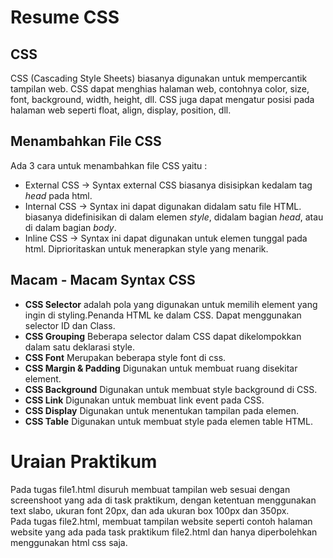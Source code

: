 # Resume CSS

## CSS
CSS (Cascading Style Sheets) biasanya digunakan untuk mempercantik tampilan web. CSS dapat menghias halaman web, contohnya color, size, font, background, width, height, dll. CSS juga dapat mengatur posisi pada halaman web seperti float, align, display, position, dll.

## Menambahkan File CSS
Ada 3 cara untuk menambahkan file CSS yaitu :
* External CSS -> Syntax external CSS biasanya disisipkan kedalam tag *head* pada html.
* Internal CSS -> Syntax ini dapat digunakan didalam satu file HTML. biasanya didefinisikan di dalam elemen *style*, didalam bagian *head*, atau di dalam bagian *body*.
* Inline CSS -> Syntax ini dapat digunakan untuk elemen tunggal pada html. Diprioritaskan untuk menerapkan style yang menarik.

## Macam - Macam Syntax CSS
* **CSS Selector** adalah pola yang digunakan untuk memilih element yang ingin di styling.Penanda HTML ke dalam CSS. Dapat menggunakan selector ID dan Class.
* **CSS Grouping** Beberapa selector dalam CSS dapat dikelompokkan dalam satu deklarasi style.
* **CSS Font** Merupakan beberapa style font di css.
* **CSS Margin & Padding** Digunakan untuk membuat ruang disekitar element.
* **CSS Background** Digunakan untuk membuat style background di CSS.
* **CSS Link** Digunakan untuk membuat link event pada CSS.
* **CSS Display** Digunakan untuk menentukan tampilan pada elemen.
* **CSS Table** Digunakan untuk membuat style pada elemen table HTML.

# Uraian Praktikum
Pada tugas file1.html disuruh membuat tampilan web sesuai dengan screenshoot yang ada di task praktikum, dengan ketentuan menggunakan text slabo, ukuran font 20px, dan ada ukuran box 100px dan 350px. <br>
Pada tugas file2.html, membuat tampilan website seperti contoh halaman website yang ada pada task praktikum file2.html dan hanya diperbolehkan menggunakan html css saja.